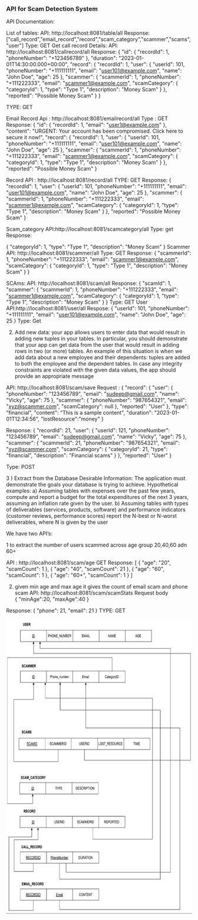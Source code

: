 ### API for Scam Detection System ###

API Documentation:

List of tables:
API: http://localhost:8081/table/all
Response:
["call_record","email_record","record","scam_category","scammer","scams","user"]
Type:
GET
Get call record Details: 
API: http://localhost:8081/callrecord/all 
Response:
 {
        "id": {
            "recordId": 1,
            "phoneNumber": "+123456789"
        },
        "duration": "2023-01-01T14:30:00.000+00:00",
        "record": {
            "recordId": 1,
            "user": {
                "userId": 101,
                "phoneNumber": "+111111111",
                "email": "user101@example.com",
                "name": "John Doe",
                "age": 25
            },
            "scammer": {
                "scammerId": 1,
                "phoneNumber": "+111222333",
                "email": "scammer1@example.com",
                "scamCategory": {
                    "categoryId": 1,
                    "type": "Type 1",
                    "description": "Money Scam"
                }
            },
            "reported": "Possible Money Scam"
        }
    }

TYPE: GET		

Email Record 
Api : http://localhost:8081/emailrecord/all
Type : GET
Response: 
 {
        "id": {
            "recordId": 1,
            "email": "user1@example.com"
        },
        "content": "URGENT: Your account has been compromised. Click here to secure it now!",
        "record": {
            "recordId": 1,
            "user": {
                "userId": 101,
                "phoneNumber": "+111111111",
                "email": "user101@example.com",
                "name": "John Doe",
                "age": 25
            },
            "scammer": {
                "scammerId": 1,
                "phoneNumber": "+111222333",
                "email": "scammer1@example.com",
                "scamCategory": {
                    "categoryId": 1,
                    "type": "Type 1",
                    "description": "Money Scam"
                }
            },
            "reported": "Possible Money Scam"
        }

Record
API : http://localhost:8081/record/all
TYPE: GET
Response:
{
        "recordId": 1,
        "user": {
            "userId": 101,
            "phoneNumber": "+111111111",
            "email": "user101@example.com",
            "name": "John Doe",
            "age": 25
        },
        "scammer": {
            "scammerId": 1,
            "phoneNumber": "+111222333",
            "email": "scammer1@example.com",
            "scamCategory": {
                "categoryId": 1,
                "type": "Type 1",
                "description": "Money Scam"
            }
        },
        "reported": "Possible Money Scam"
    }

Scam_category
API:http://localhost:8081/scamcategory/all
Type: get
Response: 

 {
        "categoryId": 1,
        "type": "Type 1",
        "description": "Money Scam"
    }
Scammer 
API: http://localhost:8081/scammer/all
Type: GET
Response:
{
        "scammerId": 1,
        "phoneNumber": "+111222333",
        "email": "scammer1@example.com",
        "scamCategory": {
            "categoryId": 1,
            "type": "Type 1",
            "description": "Money Scam"
        }
    }
 


SCAms:
API: http://localhost:8081/scam/all
Response:
{
        "scamId": 1,
        "scammer": {
            "scammerId": 1,
            "phoneNumber": "+111222333",
            "email": "scammer1@example.com",
            "scamCategory": {
                "categoryId": 1,
                "type": "Type 1",
                "description": "Money Scam"
            }
        }
Type: GET
User
	API:http://localhost:8081/user/all
	Respose:
	 {
        "userId": 101,
        "phoneNumber": "+111111111",
        "email": "user101@example.com",
        "name": "John Doe",
        "age": 25
    }
Type: Get


2) Add new data: your app allows users to enter data that would result in adding new tuples in your tables. In particular, you should demonstrate that your app can get data from the user that would result in adding rows in two (or more) tables. An example of this situation is when we add data about a new employee and their dependents: tuples are added to both the employee and the dependent tables. In case any integrity constraints are violated with the given data values, the app should provide an appropriate message


API: http://localhost:8081/scam/save
Request : 
{
  "record": {
    "user": {
      "phoneNumber": "123456789",
      "email": "sudeep@gmail.com",
      "name": "Vicky",
      "age": 75
    },
    "scammer": {
      "phoneNumber": "987654321",
      "email": "xyz@scammer.com",
      "scamCategory": null
    },
    "reported": "User"
  },
  "type": "financial",
  "content": "This is a sample content",
  "duration": "2023-01-01T12:34:56",
  "lostResource":"money"
}


Response:
{
    "recordId": 21,
    "user": {
        "userId": 121,
        "phoneNumber": "123456789",
        "email": "sudeep@gmail.com",
        "name": "Vicky",
        "age": 75
    },
    "scammer": {
        "scammerId": 21,
        "phoneNumber": "987654321",
        "email": "xyz@scammer.com",
        "scamCategory": {
            "categoryId": 21,
            "type": "financial",
            "description": "Financial scams"
        }
    },
    "reported": "User"
}


Type: POST


3 )
Extract from the Database Desirable Information: The application must demonstrate the goals your database is trying to achieve. Hypothetical examples: a) Assuming tables with expenses over the past few years, compute and report a budget for the total expenditures of the next 3 years, assuming an inflation rate given by the user. b) Assuming tables with types of deliverables (services, products, software) and performance indicators (customer reviews, performance scores) report the N-best or N-worst deliverables, where N is given by the user


We have two API’s:


1 to extract the number of users scammed across age group 
20,40,60 adn 60+

API : http://localhost:8081/scam/age 
GET
Response:
[
    {
        "age": "20",
        "scamCount": 1
    },
    {
        "age": "40",
        "scamCount": 21
    },
    {
        "age": "60",
        "scamCount": 1
    },
    {
        "age": "60+",
        "scamCount": 1
    }
]


2) given min age and max age it gives the count of email scam and phone scam 
API: http://localhost:8081/scam/scamStats
Request body  
{
    "minAge":20,
    "maxAge":40
}


Response:
{
    "phone": 21,
    "email": 21
}
TYPE: GET

<img src="scamdetection.png" alt="drawing" height="800"/>





